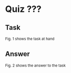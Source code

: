 # Quiz ???

## Task

<sub>Fig. 1 shows the task at hand</sub>

## Answer

<sub>Fig. 2 shows the answer to the task</sub>
